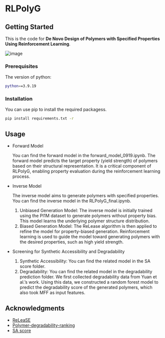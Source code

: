 # RLPolyG
<!-- GETTING STARTED -->
## Getting Started

This is the code for **De Novo Design of Polymers with Specified Properties Using Reinforcement Learning**.

![image]([https://github.com/lexsaints/powershell/blob/master/IMG/ps2.png](https://github.com/zhf3564859793/RLPolyG/blob/main/Figure/Figure%201.jpg))


### Prerequisites

The version of python:

  ```sh
  python==3.9.19
  ```

### Installation

You can use pip to install the required packagess.

  ```sh
  pip install requirements.txt -r
  ```

<!-- USAGE EXAMPLES -->
## Usage

* Forward Model
  
  You can find the forward model in the forward_model_0919.ipynb. The forward model predicts the target property (yield strength) of polymers based on their structural representation. It is a critical component of RLPolyG, enabling property evaluation during the reinforcement learning process.

* Inverse Model
  
  The inverse model aims to generate polymers with specified properties. You can find the inverse model in the RLPolyG_final.ipynb.
  1. Unbiased Generation Model: The inverse model is initially trained using the PI1M dataset to generate polymers without property bias. This model learns the underlying polymer structure distribution.
  2. Biased Generation Model: The ReLease algorithm is then applied to refine the model for property-biased generation. Reinforcement learning is used to guide the model toward generating polymers with the desired properties, such as high yield strength.

* Screening for Synthetic Accessibility and Degradability
  
  1. Synthetic Accessibility: You can find the related model in the SA score folder.
  2. Degradability: You can find the related model in the degradability prediction folder. We first collected degradability data from Yuan et al.’s work. Using this data, we constructed a random forest model to predict the degradability score of the generated polymers, which also took MFF as input features.


<!-- ACKNOWLEDGMENTS -->
## Acknowledgments

* [ReLeaSE](https://github.com/isayev/ReLeaSE)
* [Polymer-degradability-ranking](https://github.com/tsudalab/Polymer-degradability-ranking)
* [SA score](https://github.com/rdkit/rdkit/blob/master/Contrib/SA_Score/sascorer.py)

